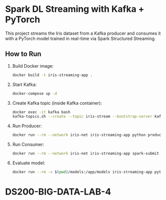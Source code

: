 # Spark DL Streaming with Kafka + PyTorch

This project streams the Iris dataset from a Kafka producer and consumes it with a PyTorch model trained in real-time via Spark Structured Streaming.

## How to Run

1. Build Docker image:
   ```bash
   docker build -t iris-streaming-app .
   ```

2. Start Kafka:
   ```bash
   docker-compose up -d
   ```

3. Create Kafka topic (inside Kafka container):
   ```bash
   docker exec -it kafka bash
   kafka-topics.sh --create --topic iris-stream --bootstrap-server kafka:9092 --partitions 1 --replication-factor 1
   ```

4. Run Producer:
   ```bash
   docker run --rm --network iris-net iris-streaming-app python producer/iris_kafka_producer.py
   ```

5. Run Consumer:
   ```bash
   docker run --rm --network iris-net iris-streaming-app spark-submit consumer/iris_kafka_consumer.py
   ```

6. Evaluate model:
   ```bash
   docker run --rm -v $(pwd)/models:/app/models iris-streaming-app python model/test_model.py
   ```
# DS200-BIG-DATA-LAB-4
